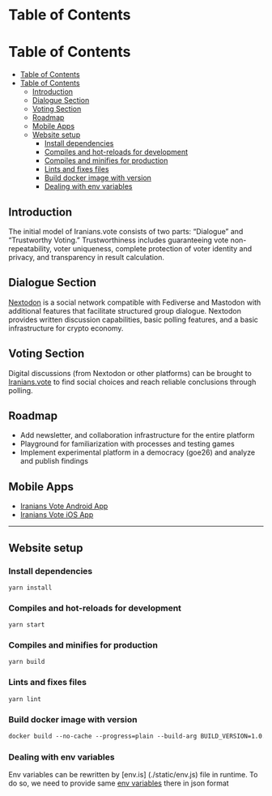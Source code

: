 # Table of Contents
# Table of Contents
- [Table of Contents](#table-of-contents)
- [Table of Contents](#table-of-contents-1)
  - [Introduction](#introduction)
  - [Dialogue Section](#dialogue-section)
  - [Voting Section](#voting-section)
  - [Roadmap](#roadmap)
  - [Mobile Apps](#mobile-apps)
  - [Website setup](#website-setup)
    - [Install dependencies](#install-dependencies)
    - [Compiles and hot-reloads for development](#compiles-and-hot-reloads-for-development)
    - [Compiles and minifies for production](#compiles-and-minifies-for-production)
    - [Lints and fixes files](#lints-and-fixes-files)
    - [Build docker image with version](#build-docker-image-with-version)
    - [Dealing with env variables](#dealing-with-env-variables)

## Introduction
The initial model of Iranians.vote consists of two parts: “Dialogue” and “Trustworthy Voting.” Trustworthiness includes guaranteeing vote non-repeatability, voter uniqueness, complete protection of voter identity and privacy, and transparency in result calculation.

## Dialogue Section
[Nextodon](https://github.com/tcfev/Nextodon) is a social network compatible with Fediverse and Mastodon with additional features that facilitate structured group dialogue. Nextodon provides written discussion capabilities, basic polling features, and a basic infrastructure for crypto economy.

## Voting Section
Digital discussions (from Nextodon or other platforms) can be brought to [Iranians.vote](https://iranians.vote) to find social choices and reach reliable conclusions through polling.

## Roadmap
* Add newsletter, and collaboration infrastructure for the entire platform  
* Playground for familiarization with processes and testing games  
* Implement experimental platform in a democracy (goe26) and analyze and publish findings

## Mobile Apps
* [Iranians Vote Android App](https://github.com/tcfev/iranians-vote-android)
* [Iranians Vote iOS App](https://github.com/tcfev/iranians-vote-ios)

---
## Website setup

### Install dependencies
```
yarn install
```

### Compiles and hot-reloads for development
```
yarn start
```

### Compiles and minifies for production
```
yarn build
```

### Lints and fixes files
```
yarn lint
```

### Build docker image with version
```dockerfile
docker build --no-cache --progress=plain --build-arg BUILD_VERSION=1.0.0-rc.0 -t freedomtool .
```

### Dealing with env variables
Env variables can be rewritten by [env.is] (./static/env.js) file in runtime. To do so, we need to provide same [env variables](.env.example) there in json format

